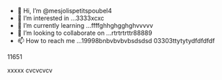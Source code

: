 - 👋 Hi, I’m @mesjolispetitspoubel4
- 👀 I’m interested in ...3333xcxc
- 🌱 I’m currently learning ...ffffghhghgghghvvvvv
- 💞️ I’m looking to collaborate on ...rtrtrtrttr88889
- 📫 How to reach me ...19998bnbvbvbvbsdsdsd
03303ttytytydfdfdfdf
<!---xxxx
mesjolispetitspoubel4/mesjolispetitspoubel4 is a ✨ special ✨ repository because its `README.md` (this file) appearcccs on your GitHub profile.
You can click the Preview link to take a look at your changes.
--->11651
xxxxx
cvcvcvcv
